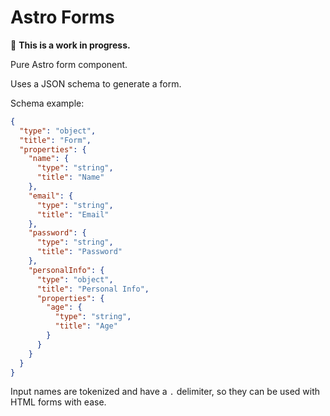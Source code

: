 # Astro Forms

🚧 **This is a work in progress.**

Pure Astro form component.

Uses a JSON schema to generate a form.

Schema example:

```json
{
  "type": "object",
  "title": "Form",
  "properties": {
    "name": {
      "type": "string",
      "title": "Name"
    },
    "email": {
      "type": "string",
      "title": "Email"
    },
    "password": {
      "type": "string",
      "title": "Password"
    },
    "personalInfo": {
      "type": "object",
      "title": "Personal Info",
      "properties": {
        "age": {
          "type": "string",
          "title": "Age"
        }
      }
    }
  }
}
```

Input names are tokenized and have a `.` delimiter, so they can be used with HTML forms with ease.
